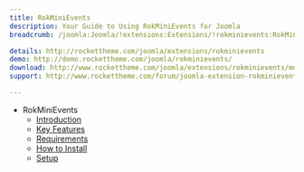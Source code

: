 ```yaml
---
title: RokMiniEvents
description: Your Guide to Using RokMiniEvents for Joomla
breadcrumb: /joomla:Joomla/!extensions:Extensions/!rokminievents:RokMiniEvents

details: http://rockettheme.com/joomla/extensions/rokminievents
demo: http://demo.rockettheme.com/joomla/rokminievents/
download: http://www.rockettheme.com/joomla/extensions/rokminievents/modal/downloads
support: http://www.rockettheme.com/forum/joomla-extension-rokminievents/

---
```


* RokMiniEvents
    * [Introduction]()
    * [Key Features](INDEX.md#key-features)
    * [Requirements](INDEX.md#requirements)
    * [How to Install](INDEX.md#how-to-install)
    * [Setup](rokminievents_use.md)